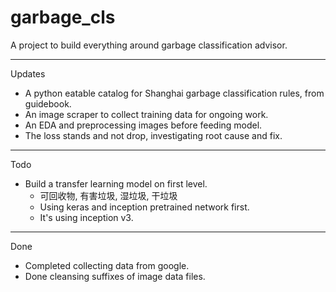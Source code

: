 # garbage_cls
A project to build everything around garbage classification advisor.

---

Updates
- A python eatable catalog for Shanghai garbage classification rules, from guidebook.
- An image scraper to collect training data for ongoing work.
- An EDA and preprocessing images before feeding model.
- The loss stands and not drop, investigating root cause and fix.

---

Todo
- Build a transfer learning model on first level.
    - 可回收物, 有害垃圾, 湿垃圾, 干垃圾
    - Using keras and inception pretrained network first.
    - It's using inception v3.	
---

Done
- Completed collecting data from google.
- Done cleansing suffixes of image data files.
